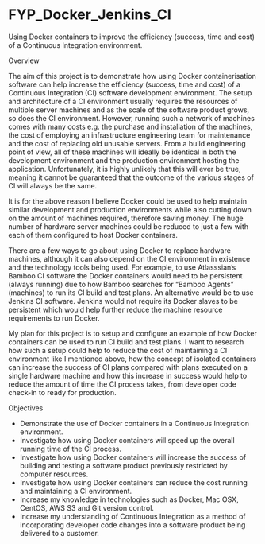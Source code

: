 # FYP_Docker_Jenkins_CI
Using Docker containers to improve the efficiency (success, time and cost) of a Continuous Integration environment.


Overview

The aim of this project is to demonstrate how using Docker containerisation software can help increase the efficiency (success, time and cost) of a Continuous Integration (CI) software development environment.
The setup and architecture of a CI environment usually requires the resources of multiple server machines and as the scale of the software product grows, so does the CI environment. However, running such a network of machines comes with many costs e.g. the purchase and installation of the machines, the cost of employing an infrastructure engineering team for maintenance and the cost of replacing old unusable servers. From a build engineering point of view, all of these machines will ideally be identical in both the development environment and the production environment hosting the application. Unfortunately, it is highly unlikely that this will ever be true, meaning it cannot be guaranteed that the outcome of the various stages of CI will always be the same.

It is for the above reason I believe Docker could be used to help maintain similar development and production environments while also cutting down on the amount of machines required, therefore saving money. The huge number of hardware server machines could be reduced to just a few with each of them configured to host Docker containers.

There are a few ways to go about using Docker to replace hardware machines, although it can also depend on the CI environment in existence and the technology tools being used. For example, to use Atlasssian’s Bamboo CI software the Docker containers would need to be persistent (always running) due to how Bamboo searches for “Bamboo Agents” (machines) to run its CI build and test plans. An alternative would be to use Jenkins CI software. Jenkins would not require its Docker slaves to be persistent which would help further reduce the machine resource requirements to run Docker.

My plan for this project is to setup and configure an example of how Docker containers can be used to run CI build and test plans. I want to research how such a setup could help to reduce the cost of maintaining a CI environment like I mentioned above, how the concept of isolated containers can increase the success of CI plans compared with plans executed on a single hardware machine and how this increase in success would help to reduce the amount of time the CI process takes, from developer code check-in to ready for production.


Objectives

- Demonstrate the use of Docker containers in a Continuous Integration environment.
- Investigate how using Docker containers will speed up the overall running time of the CI
process.
- Investigate how using Docker containers will increase the success of building and
testing a software product previously restricted by computer resources.
- Investigate how using Docker containers can reduce the cost running and maintaining a
CI environment.
- Increase my knowledge in technologies such as Docker, Mac OSX, CentOS, AWS S3
and Git version control.
- Increase my understanding of Continuous Integration as a method of incorporating
developer code changes into a software product being delivered to a customer.
